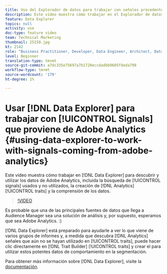 ```yaml
---
title: Uso del Explorador de datos para trabajar con señales procedentes de Adobe Analytics
description: Este vídeo muestra cómo trabajar en el Explorador de datos para descubrir y utilizar sus datos de Adobe Analytics, incluida la búsqueda de señales usadas y no utilizadas, la creación de características de Analytics y la comprensión de los datos.
feature: Data Explorer
topics: null
activity: use
doc-type: feature video
team: Technical Marketing
thumbnail: 25150.jpg
kt: 2142
role: "Business Practitioner, Developer, Data Engineer, Architect, Data Architect, Administrator, Leader"
level: Beginner
translation-type: tm+mt
source-git-commit: a7dc335e75697a7b1720eccdadbb9605fdeda798
workflow-type: tm+mt
source-wordcount: '179'
ht-degree: 1%

---
```



# Usar [!DNL Data Explorer] para trabajar con [!UICONTROL Signals] que proviene de Adobe Analytics {#using-data-explorer-to-work-with-signals-coming-from-adobe-analytics}

Este vídeo muestra cómo trabajar en [!DNL Data Explorer] para descubrir y utilizar los datos de Adobe Analytics, incluida la búsqueda de [!UICONTROL signals] usados y no utilizados, la creación de [!DNL Analytics] [!UICONTROL traits] y la comprensión de los datos.

>[!VIDEO](https://video.tv.adobe.com/v/25150/?quality=12)

Es probable que una de las principales fuentes de datos que llega a Audience Manager sea una solución de análisis y, por supuesto, esperamos que sea Adobe Analytics. :)

[!DNL Data Explorer] está preparado para ayudarle a ver lo que viene de varios grupos de informes y, a medida que descubra  [!DNL Analytics] señales que aún no se hayan utilizado en  [!UICONTROL traits], puede hacer clic directamente en  [!DNL Trait Builder]   [!UICONTROL traits] y crear el para utilizar estos potentes datos de comportamiento en la segmentación.

Para obtener más información sobre [!DNL Data Explorer], visite la [documentación](https://experiencecloud.adobe.com/resources/help/en_US/aam/data-explorer.html).